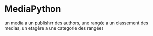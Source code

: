 # MediaPython
un media a 
         un publisher
         des authors,
une rangée a 
           un classement
           des medias,
un etagère a
         une categorie
         des rangées
         

